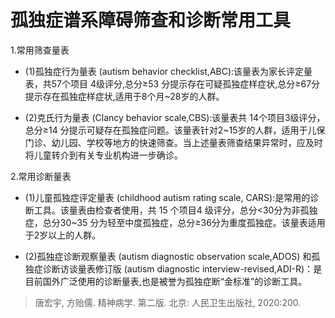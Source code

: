 # 孤独症谱系障碍筛查和诊断常用工具
1.常用筛查量表

- (1)孤独症行为量表 (autism behavior checklist,ABC):该量表为家长评定量表，共57个项目 4级评分,总分≥53 分提示存在可疑孤独症样症状,总分≥67分提示存在孤独症样症状,适用于8个月~28岁的人群。

- (2)克氏行为量表 (Clancy behavior scale,CBS):该量表共 14个项目3级评分，总分≥14 分提示可疑存在孤独症问题。该量表针对2~15岁的人群，适用于儿保门诊、幼儿园、学校等地方的快速筛查。当上述量表筛查结果异常时，应及时将儿童转介到有关专业机构进一步确诊。

2.常用诊断量表

- (1)儿童孤独症评定量表 (childhood autism rating scale, CARS):是常用的诊断工具。该量表由检查者使用，共 15 个项目4 级评分，总分<30分为非孤独症，总分30~35 分为轻至中度孤独症，总分≥36分为重度孤独症。该量表适用于2岁以上的人群。

- (2)孤独症诊断观察量表 (autism diagnostic observation scale,ADOS) 和孤独症诊断访谈量表修订版 (autism diagnostic interview-revised,ADI-R)：是目前国外广泛使用的诊断量表,也是被誉为孤独症断“金标准”的诊断工具。

> 唐宏宇, 方贻儒. 精神病学. 第二版. 北京: 人民卫生出版社, 2020:200.